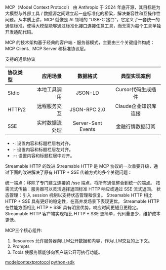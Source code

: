 MCP（Model Context Protocol） 由 Anthropic 于 2024 年底开源，其目标是为大模型与外部工具 / 数据源之间建立起一座标准化的桥梁，解决兼容性和互操作性问题。从本质上讲，MCP 就像是 AI 领域的 “USB-C 接口”，它定义了一套统一的通信标准，使得大模型能够通过标准化接口连接任意工具，而无需为每个工具单独开发适配代码。


MCP 的技术架构基于经典的客户端 - 服务器模式，主要由三个关键组件构成：MCP Client、MCP Server 和标准协议层。​

支持的通信协议

|协议类型	|应用场景	|数据格式	|典型实现案例 |
| :-----| ----: | :----: |:----: |
|Stdio	|本地工具调用	|JSON-LD	|Cursor代码生成插件|
|HTTP/2	|远程服务交互	|JSON-RPC 2.0	|Claude企业知识库连接|
|SSE	|实时数据流处理	|Server-Sent Events	|金融行情数据订阅|


- -: 设置内容和标题栏居右对齐。
- :- 设置内容和标题栏居左对齐。
- :-: 设置内容和标题栏居中对齐。

Streamable HTTP 的改进
Streamable HTTP 是 MCP 协议的一次重要升级，通过下面的改进解决了原有 HTTP + SSE 传输方式的多个关键问题：

统一端点：移除了专门建立连接的 /sse 端点，将所有通信整合到统一的端点。
按需流式传输：服务器可以灵活选择返回标准 HTTP 响应或通过 SSE 流式返回。
状态管理：引入 session 机制以支持状态管理和恢复。
Streamable HTTP 相比 HTTP + SSE 具有更好的稳定性，在高并发场景下表现更优。
Streamable HTTP 在性能方面相比 HTTP + SSE 具有明显优势，响应时间更短且更稳定。
Streamable HTTP 客户端实现相比 HTTP + SSE 更简单，代码量更少，维护成本更低。


MCP三个核心组件:
1. Resources 允许服务器向LLM公开数据和内容，作为LLM交互的上下文。
2. Prompts
3. Tools 使服务器能够向客户端公开可执行功能。

[modelcontextprotocol](https://modelcontextprotocol.io/introduction)
[python-sdk](https://github.com/modelcontextprotocol/python-sdk)


